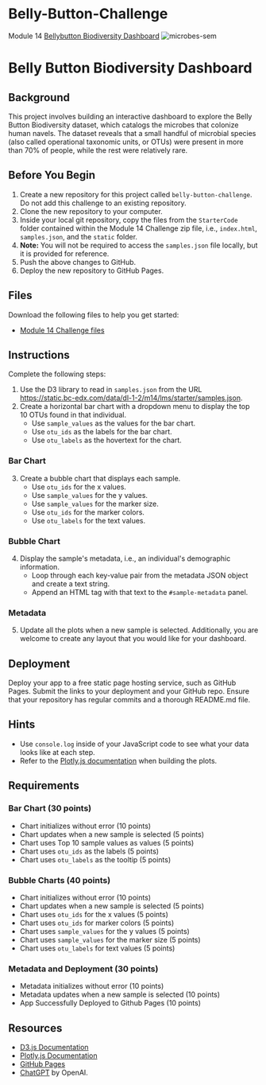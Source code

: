 # Belly-Button-Challenge
Module 14 
[Bellybutton Biodiversity Dashboard](http://127.0.0.1:5500/index.html)
![microbes-sem](https://github.com/KrissinaW/Belly-Button-Challenge/assets/162597320/ee44335b-799d-497b-8858-d981e5f5895a)


# Belly Button Biodiversity Dashboard

## Background

This project involves building an interactive dashboard to explore the Belly Button Biodiversity dataset, which catalogs the microbes that colonize human navels. The dataset reveals that a small handful of microbial species (also called operational taxonomic units, or OTUs) were present in more than 70% of people, while the rest were relatively rare.

## Before You Begin

1. Create a new repository for this project called `belly-button-challenge`. Do not add this challenge to an existing repository.
2. Clone the new repository to your computer.
3. Inside your local git repository, copy the files from the `StarterCode` folder contained within the Module 14 Challenge zip file, i.e., `index.html`, `samples.json`, and the `static` folder.
4. **Note:** You will not be required to access the `samples.json` file locally, but it is provided for reference.
5. Push the above changes to GitHub.
6. Deploy the new repository to GitHub Pages.

## Files

Download the following files to help you get started:

- [Module 14 Challenge files](https://static.bc-edx.com/data/dl-1-2/m14/lms/starter/samples.json)

## Instructions

Complete the following steps:

1. Use the D3 library to read in `samples.json` from the URL https://static.bc-edx.com/data/dl-1-2/m14/lms/starter/samples.json.
2. Create a horizontal bar chart with a dropdown menu to display the top 10 OTUs found in that individual.
    - Use `sample_values` as the values for the bar chart.
    - Use `otu_ids` as the labels for the bar chart.
    - Use `otu_labels` as the hovertext for the chart.

### Bar Chart

3. Create a bubble chart that displays each sample.
    - Use `otu_ids` for the x values.
    - Use `sample_values` for the y values.
    - Use `sample_values` for the marker size.
    - Use `otu_ids` for the marker colors.
    - Use `otu_labels` for the text values.

### Bubble Chart

4. Display the sample's metadata, i.e., an individual's demographic information.
    - Loop through each key-value pair from the metadata JSON object and create a text string.
    - Append an HTML tag with that text to the `#sample-metadata` panel.

### Metadata

5. Update all the plots when a new sample is selected. Additionally, you are welcome to create any layout that you would like for your dashboard.

## Deployment

Deploy your app to a free static page hosting service, such as GitHub Pages. Submit the links to your deployment and your GitHub repo. Ensure that your repository has regular commits and a thorough README.md file.

## Hints

- Use `console.log` inside of your JavaScript code to see what your data looks like at each step.
- Refer to the [Plotly.js documentation](https://plotly.com/javascript/) when building the plots.

## Requirements

### Bar Chart (30 points)

- Chart initializes without error (10 points)
- Chart updates when a new sample is selected (5 points)
- Chart uses Top 10 sample values as values (5 points)
- Chart uses `otu_ids` as the labels (5 points)
- Chart uses `otu_labels` as the tooltip (5 points)

### Bubble Charts (40 points)

- Chart initializes without error (10 points)
- Chart updates when a new sample is selected (5 points)
- Chart uses `otu_ids` for the x values (5 points)
- Chart uses `otu_ids` for marker colors (5 points)
- Chart uses `sample_values` for the y values (5 points)
- Chart uses `sample_values` for the marker size (5 points)
- Chart uses `otu_labels` for text values (5 points)

### Metadata and Deployment (30 points)

- Metadata initializes without error (10 points)
- Metadata updates when a new sample is selected (10 points)
- App Successfully Deployed to Github Pages (10 points)

## Resources

- [D3.js Documentation](https://d3js.org/)
- [Plotly.js Documentation](https://plotly.com/javascript/)
- [GitHub Pages](https://pages.github.com/)
- [ChatGPT](https://openai.com/chatgpt) by OpenAI.




